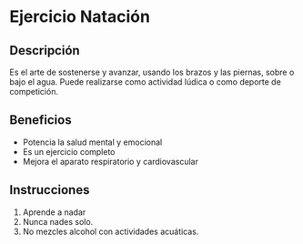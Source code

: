 # Ejercicio Natación

## Descripción
Es el arte de sostenerse y avanzar, usando los brazos y las piernas, sobre o bajo el agua. Puede realizarse como actividad lúdica o como deporte de competición.

## Beneficios
- Potencia la salud mental y emocional
- Es un ejercicio completo
- Mejora el aparato respiratorio y cardiovascular

## Instrucciones
1. Aprende a nadar
2. Nunca nades solo.
3. No mezcles alcohol con actividades acuáticas.



